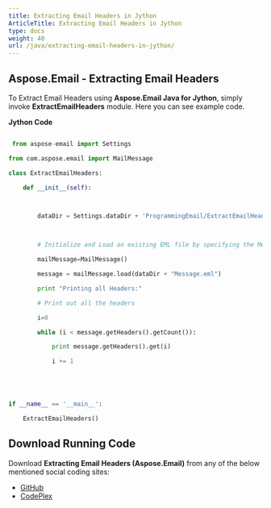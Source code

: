 ```yaml
---
title: Extracting Email Headers in Jython
ArticleTitle: Extracting Email Headers in Jython
type: docs
weight: 40
url: /java/extracting-email-headers-in-jython/
---
```


## **Aspose.Email - Extracting Email Headers**
To Extract Email Headers using **Aspose.Email Java for Jython**, simply invoke **ExtractEmailHeaders** module. Here you can see example code.

**Jython Code**

``` python

 from aspose-email import Settings

from com.aspose.email import MailMessage

class ExtractEmailHeaders:

    def __init__(self):



        dataDir = Settings.dataDir + 'ProgrammingEmail/ExtractEmailHeaders/'



        # Initialize and Load an existing EML file by specifying the MessageFormat

        mailMessage=MailMessage()

        message = mailMessage.load(dataDir + "Message.eml")

        print "Printing all Headers:"

        # Print out all the headers

        i=0

        while (i < message.getHeaders().getCount()):

            print message.getHeaders().get(i)

            i += 1





if __name__ == '__main__':        

    ExtractEmailHeaders()

```
## **Download Running Code**
Download **Extracting Email Headers (Aspose.Email)** from any of the below mentioned social coding sites:

- [GitHub](https://github.com/aspose-email/Aspose.Email-for-Java/releases/tag/Aspose.Email_Java_for_Jython-v1.0)
- [CodePlex](https://asposeemailjavajython.codeplex.com/releases/view/620655)
